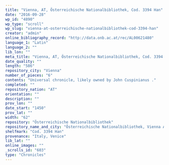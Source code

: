 ```yaml
---
title: "Vienna, AT, Österreichische Nationalbibliothek, Cod. 3394 Han"
date: "2016-09-28"
wp_id: "4890"
wp_type: "scroll"
wp_slug: "vienna-at-osterreichische-nationalbibliothek-cod-3394-han"
creator: "admin"
online_bibliography_record: "http://data.onb.ac.at/rec/AL00621480"
language_1: "Latin"
language_2: ""
lib_lon: ""
meta_title: "Vienna, AT, Österreichische Nationalbibliothek, Cod. 3394 Han"
date_quality: ""
length: "586"
repository_city: "Vienna"
number_of_pieces: "6"
contents: "Universal chronicle, likely owned by John Cuspinianus ."
completed: ""
repository_nation: "AT"
orientation: ""
description: ""
prov_lon: ""
date_start: "1450"
prov_lat: ""
width: "62"
repository: "Österreichische Nationalbibliothek"
repository_name_and_city: "Österreichische Nationalbibliothek, Vienna AT"
shelfmark: "Cod. 3394 Han"
provenance: "Italy, Venice"
lib_lat: ""
online_images: ""
_scrolls_id: "603"
type: "Chronicles"
---
```



